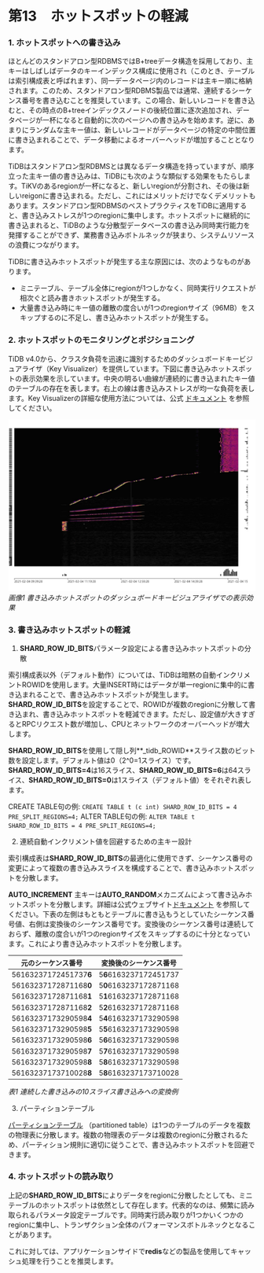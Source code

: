 # 第13　ホットスポットの軽減

### 1. ホットスポットへの書き込み
   
ほとんどのスタンドアロン型RDBMSではB+treeデータ構造を採用しており、主キーはしばしばデータのキーインデックス構成に使用され（このとき、テーブルは索引構成表と呼ばれます）、同一データページ内のレコードは主キー順に格納されます。このため、スタンドアロン型RDBMS製品では通常、連続するシーケンス番号を書き込むことを推奨しています。この場合、新しいレコードを書き込むと、その時点のB+treeインデックスノードの後続位置に逐次追加され、データページが一杯になると自動的に次のページへの書き込みを始めます。逆に、あまりにランダムな主キー値は、新しいレコードがデータページの特定の中間位置に書き込まれることで、データ移動によるオーバーヘッドが増加することとなります。

TiDBはスタンドアロン型RDBMSとは異なるデータ構造を持っていますが、順序立った主キー値の書き込みは、TiDBにも次のような類似する効果をもたらします。TiKVのあるregionが一杯になると、新しいregionが分割され、その後は新しいreigonに書き込まれる。ただし、これにはメリットだけでなくデメリットもあります。スタンドアロン型RDBMSのベストプラクティスをTiDBに適用すると、書き込みストレスが1つのregionに集中します。ホットスポットに継続的に書き込まれると、TiDBのような分散型データベースの書き込み同時実行能力を発揮することができず、業務書き込みボトルネックが狭まり、システムリソースの浪費につながります。

TiDBに書き込みホットスポットが発生する主な原因には、次のようなものがあります。
- ミニテーブル、テーブル全体にregionが1つしかなく、同時実行リクエストが相次ぐと読み書きホットスポットが発生する。
- 大量書き込み時にキー値の離散の度合いが1つのregionサイズ（96MB）をスキップするのに不足し、書き込みホットスポットが発生する。

### 2. ホットスポットのモニタリングとポジショニング

TiDB v4.0から、クラスタ負荷を迅速に識別するためのダッシュボードキービジュアライザ（Key Visualizer）を提供しています。下図に書き込みホットスポットの表示効果を示しています。中央の明るい曲線が連続的に書き込まれたキー値のテーブルの存在を表します。右上の線は書き込みストレスが均一な負荷を表します。Key Visualizerの詳細な使用方法については、公式 [ドキュメント](https://docs.pingcap.com/tidb/stable/dashboard-key-visualizer) を参照してください。

![13-2](images/13-2.png)
*画像1 書き込みホットスポットのダッシュボードキービジュアライザでの表示効果*

### 3. 書き込みホットスポットの軽減

1. **SHARD_ROW_ID_BITS**パラメータ設定による書き込みホットスポットの分散

索引構成表以外（デフォルト動作）については、TiDBは暗黙の自動インクリメントROWIDを使用します。大量INSERT時にはデータが単一regionに集中的に書き込まれることで、書き込みホットスポットが発生します。**SHARD_ROW_ID_BITS**を設定することで、ROWIDが複数のregionに分散して書き込まれ、書き込みホットスポットを軽減できます。ただし、設定値が大きすぎるとRPCリクエスト数が増加し、CPUとネットワークのオーバーヘッドが増大します。

**SHARD_ROW_ID_BITS**を使用して隠し列**_tidb_ROWID**スライス数のビット数を設定します。デフォルト値は0（2^0=1スライス）です。**SHARD_ROW_ID_BITS=4**は16スライス、**SHARD_ROW_ID_BITS=6**は64スライス、**SHARD_ROW_ID_BITS=0**は1スライス（デフォルト値）をそれぞれ表します。

CREATE TABLE句の例: `CREATE TABLE t (c int) SHARD_ROW_ID_BITS = 4 PRE_SPLIT_REGIONS=4;`
ALTER TABLE句の例: `ALTER TABLE t SHARD_ROW_ID_BITS = 4 PRE_SPLIT_REGIONS=4;`

2. 連続自動インクリメント値を回避するための主キー設計

索引構成表は**SHARD_ROW_ID_BITS**の最適化に使用できず、シーケンス番号の変更によって複数の書き込みスライスを構成することで、書き込みホットスポットを分散します。

**AUTO_INCREMENT** 主キーは**AUTO_RANDOM**メカニズムによって書き込みホットスポットを分散します。詳細は公式ウェブサイト[ドキュメント](https://docs.pingcap.com/tidb/v4.0/troubleshoot-hot-spot-issues) を参照してください。下表の左側はもともとテーブルに書き込もうとしていたシーケンス番号値、右側は変換後のシーケンス番号です。変換後のシーケンス番号は連続しておらず、離散の度合いが1つのregionサイズをスキップするのに十分となっています。これにより書き込みホットスポットを分散します。

| 元のシーケンス番号 | 変換後のシーケンス番号 |
|--------------------|------------------------|
| 56163237172451737**6** | 5**6**6163237172451737     |
| 56163237172871168**0** | 5**0**6163237172871168     |
| 56163237172871168**1** | 5**1**6163237172871168     |
| 56163237172871168**2** | 5**2**6163237172871168     |
| 56163237173290598**4** | 5**4**6163237173290598     |
| 56163237173290598**5** | 5**5**6163237173290598     |
| 56163237173290598**6** | 5**6**6163237173290598     |
| 56163237173290598**7** | 5**7**6163237173290598     |
| 56163237173290598**8** | 5**8**6163237173290598     |
| 56163237173710028**8** | 5**8**6163237173710028     |
*表1 連続した書き込みの10スライス書き込みへの変換例*

3. パーティションテーブル

[パーティションテーブル](https://docs.pingcap.com/tidb/stable/partitioned-table) （partitioned table）は1つのテーブルのデータを複数の物理表に分散します。複数の物理表のデータは複数のregionに分散されるため、パーティション規則に適切に従うことで、書き込みホットスポットを回避できます。

### 4. ホットスポットの読み取り

上記の**SHARD_ROW_ID_BITS**によりデータをregionに分散したとしても、ミニテーブルのホットスポットは依然として存在します。代表的なのは、頻繁に読み取られるパラメータ設定テーブルです。同時実行読み取りが1つかいくつかのregionに集中し、トランザクション全体のパフォーマンスボトルネックとなることがあります。

これに対しては、アプリケーションサイドで**redis**などの製品を使用してキャッシュ処理を行うことを推奨します。
